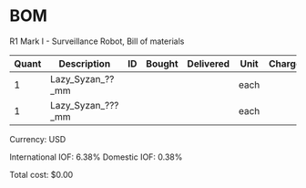 # BOM
R1 Mark I - Surveillance Robot, Bill of materials

| Quant | Description          | ID                 | Bought     | Delivered  | Unit | Charge | Taxes |   Cost |
|-------|----------------------|--------------------|------------|------------|------|--------|-------|--------|
|     1 | Lazy_Syzan_??_mm     |                    |            |            | each |        |       |        |
|     1 | Lazy_Syzan_???_mm    |                    |            |            | each |        |       |        |

Currency: USD

International IOF: 6.38%
Domestic IOF: 0.38%

Total cost: $0.00
